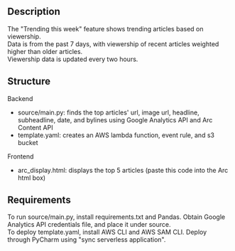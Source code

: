 ## Description ##
The "Trending this week" feature shows trending articles based on viewership. <br/>
Data is from the past 7 days, with viewership of recent articles weighted higher than older articles. <br/>
Viewership data is updated every two hours.

## Structure ##
Backend
* source/main.py: finds the top articles' url, image url, headline, subheadline, date, and bylines using Google Analytics API and Arc Content API 
* template.yaml: creates an AWS lambda function, event rule, and s3 bucket

Frontend
* arc_display.html: displays the top 5 articles (paste this code into the Arc html box)

## Requirements ##
To run source/main.py, install requirements.txt and Pandas. Obtain Google Analytics API credentials file, and place it under source. <br/>
To deploy template.yaml, install AWS CLI and AWS SAM CLI. Deploy through PyCharm using "sync serverless application".